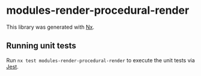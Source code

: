 # modules-render-procedural-render

This library was generated with [Nx](https://nx.dev).

## Running unit tests

Run `nx test modules-render-procedural-render` to execute the unit tests via [Jest](https://jestjs.io).
